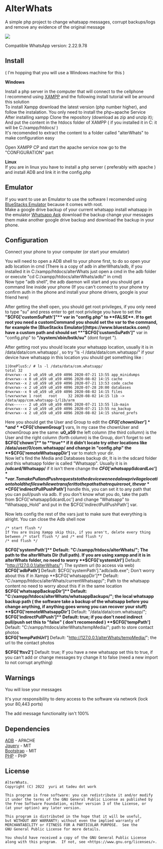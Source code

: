 # AlterWhats
A simple php project to change whatsapp messages, corrupt backups/logs and remove any evidence of the original message   
  
<a href="https://hits.seeyoufarm.com"/><img src="https://hits.seeyoufarm.com/api/count/incr/badge.svg?url=https%3A%2F%2Fgithub.com%2Ftuyuribr%2FAlterWhats%2F"/></a>

Compatible WhatsApp version: 2.22.9.78

## Install

( I'm hopping that you will use a Windows machine for this )

**Windows**

Install a php server in the computer that will connect to the cellphone  
I recommend using [XAMPP](https://www.apachefriends.org/download.html) and the following install tutorial will be arround this solution  
To install Xampp download the latest version (php number higher), and follow the instalation. You only need to install the php+apache Service  
After installing xampp Clone the repository (download as zip and unzip it);  
And put the content in the htdocs folder of XAMPP ( if you installed it in C: it will be C:/xampp/htdocs/ )  
It's recomended to extract the content to a folder called "alterWhats" to make configuration easy  
  
Open XAMPP CP and start the apache service now go to the "CONFIGURATION" part  
  
**Linux**  
If you are in linux you have to install a php server ( preferably with apache ) and install ADB and link it in the config.php  

## Emulator
If you want to use an Emulator to use the software I recomended using [BlueStacks Emulator](https://www.bluestacks.com/) because it comes with root.  
Make a google drive backup of your current whatsapp install whatsapp in the emulator [Whatsapp Apk](https://www.whatsapp.com/android/)   download the backup change your messages them make another google drive backup and download the backup in your phone.  

## Configuration
Connect your phone to your computer (or start your emulator)  

You will need to open a ADB shell to your phone first, to do so open your adb location in cmd (There is a copy of adb in alterWhats/adb, if you installed it in C:/xampp/htdocs/alterWhats just open a cmd in the adb folder or execute "cd C:/xampp/htdocs/alterWhats/adb/" in cmd)  
Now type "adb shell", the adb daemon will start and you should get a command line inside your phone (If you can't connect to your phone try confirm auth in the phone and install your phone drivers, google is your friend here)  
  
After getting the shell open, you should get root privileges, if you only need to type "su" and press enter to get root privilege you have to set the **"$CFG['customSuPath']"** var in "config.php" to **FALSE**.  
If to get root you need a customCommand you should set the var to the command, for example the [BlueStacks Emulator](https://www.bluestacks.com/) have a custom path and should set **"$CFG['customSuPath']"** var in "config.php" to **"/system/xbin/bstk/su"** (dont forget ").  

After getting root you should locate your whatsapp location, usually it is in /data/data/com.whatsapp/ , so try "ls -l /data/data/com.whatsapp/" if your device have whatsapp in this location you should get something like :  
```
1|OnePlus5:/ # ls -l /data/data/com.whatsapp/
total 32
drwxrwx--x 2 u0_a59 u0_a59 4096 2020-07-21 13:55 app_minidumps
drwxrwx--x 8 u0_a59 u0_a59 4096 2020-08-02 14:15 cache
drwxrwx--x 2 u0_a59 u0_a59 4096 2020-07-21 13:53 code_cache
drwxrwx--x 2 u0_a59 u0_a59 4096 2020-07-28 20:00 databases
drwxrwx--x 9 u0_a59 u0_a59 4096 2020-08-02 14:15 files
lrwxrwxrwx 1 root   root     32 2020-08-02 14:15 lib -> /data/app/com.whatsapp-1/lib/arm
drwx------ 2 u0_a59 u0_a59 4096 2020-07-21 13:55 lib-main
drwxrwx--x 2 u0_a59 u0_a59 4096 2020-07-21 13:55 no_backup
drwxrwx--x 2 u0_a59 u0_a59 4096 2020-08-02 14:15 shared_prefs
```  
Here you should get the User and Group to edit the **$CFG['chownUser']** and **$CFG['chownGroup']** vars, In my case the chownUser and chownGroup are the same: **u0_a59** the left column (the third collumn) is the User and the right column (forth column) is the Group, don't forget to set **$CFG['chown']** to **true**  
if it didn't locate try other locations like /data/user/0/com.whatsapp/ and change in "config.php" the **$CFG['remoteWhatsappDir']** var to match your dir.  
Now let's find the Media and Databases backup dir, It is in the sdcard folder and this whatsapp folder is called "Whatsapp". Usually it is in **/sdcard/Whatsapp/** if it isn't there change the **$CFG['whatsappSdcardLoc']** var.  
To make Pull and Push requests to the device we need a low privilage location to hold the files while we transfer it to the paths that require root, the var **$CFG['indirectPullPushPath']** handle this, you can set it to any path that you can pull/push via adb. If you don't know what you do, take the path from $CFG\['whatsappSdcardLoc'\] and change "Whatsapp" to "Whatsapp_Hold" and put in the $CFG\['indirectPullPushPath'\] var.  
  
Now lets config the rest of the vars just to make sure that everything is alright. You can close the Adb shell now  
  
```
/* start flush */
If You are Using Xampp skip this, if you aren't, delete every thing between /* start flush */ and /* end flush */
/* end flush */
```
  
**$CFG['systemPath']** Default: "C:/xampp/htdocs/alterWhats/"; The path to the alterWhats Dir (full path). If you are using xampp and it is in alterWhats folder, no need to worry   
**$CFG['systemUrl']** Default: "http://127.0.0.1/alterWhats/";  The system url (to access via web)   
**$CFG['adbPath']** Default: $CFG['systemPath']."adb/adb.exe";  Don't worry about this if in Xampp  
**$CFG['whatsappDir']** Default: "C:/xampp/htdocs/alterWhats/currentWhatsapp/"; Path to the whatsapp content no need to worry about this if in the same location  
**$CFG['whatsappBackupDir']** Default: "C:/xampp/htdocs/alterWhats/whatsappBackups/"; the local whatsapp backup path ( the software take a backup of the whatsapp before you change anything, if anything goes wrong you can recover your stuff)  
**$CFG['remoteWhatsappDir']** Default: "/data/data/com.whatsapp/";   
**$CFG['indirectPullPush']** Default: true; if you don't need indirect pull/push set this to "false" ( don't recomended )  
**$CFG['tempPath']** Default: "C:/xampp/htdocs/alterWhats/tempMedia/"; path to store contact photos  
**$CFG['tempPathUrl']** Default: "http://127.0.0.1/alterWhats/tempMedia/"; the url to the contact photos  
  
**$CFG['ftsv2']** Default: true; If you have a new whatsapp set this to true, if you can't add or change messages try change it to false (need a new import to not corrupt anything)  


  
## Warnings
You will lose your messages  
  
It's your responsibility to deny access to the software via network (lock your 80,443 ports)  
  
The add message functionality isn't 100%  
  
## Dependencies  
[ADB](https://developer.android.com/studio/terms) - APACHE  
[Jquery](https://jquery.org/license/) - MIT  
[Bootstrap](https://getbootstrap.com/docs/4.0/about/license/) - MIT  
[PHP](https://www.php.net/license/) - PHP  

## License
```
AlterWhats.
Copyright (C) 2022  yuri at tadeu dot work

This program is free software: you can redistribute it and/or modify
it under the terms of the GNU General Public License as published by
the Free Software Foundation, either version 3 of the License, or
(at your option) any later version.

This program is distributed in the hope that it will be useful,
but WITHOUT ANY WARRANTY; without even the implied warranty of
MERCHANTABILITY or FITNESS FOR A PARTICULAR PURPOSE.  See the
GNU General Public License for more details.

You should have received a copy of the GNU General Public License
along with this program.  If not, see <https://www.gnu.org/licenses/>.
```
